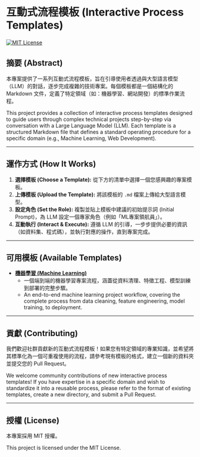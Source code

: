 # 互動式流程模板 (Interactive Process Templates)

[![MIT License](https://img.shields.io/badge/license-MIT-informational.svg)](./LICENSE)　

## 摘要 (Abstract)

本專案提供了一系列互動式流程模板，旨在引導使用者透過與大型語言模型（LLM）的對話，逐步完成複雜的技術專案。每個模板都是一個結構化的 Markdown 文件，定義了特定領域（如：機器學習、網站開發）的標準作業流程。

This project provides a collection of interactive process templates designed to guide users through complex technical projects step-by-step via conversation with a Large Language Model (LLM). Each template is a structured Markdown file that defines a standard operating procedure for a specific domain (e.g., Machine Learning, Web Development).

---

## 運作方式 (How It Works)

1.  **選擇模板 (Choose a Template):** 從下方的清單中選擇一個您感興趣的專案模板。
2.  **上傳模板 (Upload the Template):** 將該模板的 `.md` 檔案上傳給大型語言模型。
3.  **設定角色 (Set the Role):** 複製並貼上模板中建議的初始提示詞 (Initial Prompt)，為 LLM 設定一個專家角色（例如「ML專案領航員」）。
4.  **互動執行 (Interact & Execute):** 遵循 LLM 的引導，一步步提供必要的資訊（如資料集、程式碼），並執行對應的操作，直到專案完成。

---

## 可用模板 (Available Templates)

*   **[機器學習 (Machine Learning)](./ML/README.md)**
    *   一個端到端的機器學習專案流程，涵蓋從資料清理、特徵工程、模型訓練到部署的完整步驟。
    *   An end-to-end machine learning project workflow, covering the complete process from data cleaning, feature engineering, model training, to deployment.

---

## 貢獻 (Contributing)

我們歡迎社群貢獻新的互動式流程模板！如果您有特定領域的專業知識，並希望將其標準化為一個可重複使用的流程，請參考現有模板的格式，建立一個新的資料夾並提交您的 Pull Request。

We welcome community contributions of new interactive process templates! If you have expertise in a specific domain and wish to standardize it into a reusable process, please refer to the format of existing templates, create a new directory, and submit a Pull Request.

---

## 授權 (License)

本專案採用 MIT 授權。

This project is licensed under the MIT License.
